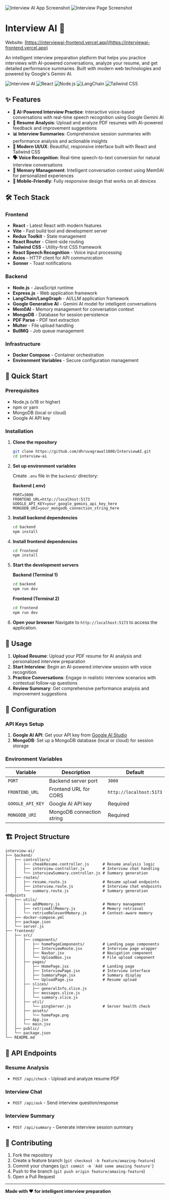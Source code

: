 ![Interview AI App Screenshot](./frontend/src/assets/homePage.png)
![Interview Page Screenshot](./frontend/src/assets/interviewPage.png)

# Interview AI 🤖
Website: [https://interviewai-frontend.vercel.app](https://interviewai-frontend.vercel.app)

An intelligent interview preparation platform that helps you practice interviews with AI-powered conversations, analyze your resume, and get detailed performance summaries. Built with modern web technologies and powered by Google's Gemini AI.

![Interview AI](https://img.shields.io/badge/Interview-AI-blue?style=for-the-badge&logo=robot)
![React](https://img.shields.io/badge/React-19.1.1-61DAFB?style=for-the-badge&logo=react)
![Node.js](https://img.shields.io/badge/Node.js-Express-339933?style=for-the-badge&logo=node.js)
![LangChain](https://img.shields.io/badge/LangChain-Community-00FF00?style=for-the-badge)
![Tailwind CSS](https://img.shields.io/badge/Tailwind-CSS-38B2AC?style=for-the-badge&logo=tailwind-css)

## ✨ Features

- **🎯 AI-Powered Interview Practice**: Interactive voice-based conversations with real-time speech recognition using Google Gemini AI
- **📄 Resume Analysis**: Upload and analyze PDF resumes with AI-powered feedback and improvement suggestions
- **📊 Interview Summaries**: Comprehensive session summaries with performance analysis and actionable insights
- **🎨 Modern UI/UX**: Beautiful, responsive interface built with React and Tailwind CSS
- **🗣️ Voice Recognition**: Real-time speech-to-text conversion for natural interview conversations
- **🧠 Memory Management**: Intelligent conversation context using Mem0AI for personalized experiences
- **📱 Mobile-Friendly**: Fully responsive design that works on all devices

## 🛠️ Tech Stack

### Frontend
- **React** - Latest React with modern features
- **Vite** - Fast build tool and development server
- **Redux Toolkit** - State management
- **React Router** - Client-side routing
- **Tailwind CSS** - Utility-first CSS framework
- **React Speech Recognition** - Voice input processing
- **Axios** - HTTP client for API communication
- **Sonner** - Toast notifications

### Backend
- **Node.js** - JavaScript runtime
- **Express.js** - Web application framework
- **LangChain/LangGraph** - AI/LLM application framework
- **Google Generative AI** - Gemini AI model for intelligent conversations
- **Mem0AI** - Memory management for conversation context
- **MongoDB** - Database for session persistence
- **PDF Parse** - PDF text extraction
- **Multer** - File upload handling
- **BullMQ** - Job queue management

### Infrastructure
- **Docker Compose** - Container orchestration
- **Environment Variables** - Secure configuration management

## 🚀 Quick Start

### Prerequisites

- Node.js (v18 or higher)
- npm or yarn
- MongoDB (local or cloud)
- Google AI API key

### Installation

1. **Clone the repository**
   ```bash
   git clone https://github.com/dhruvagrawal1080/InterviewAI.git
   cd interview-ai
   ```

2. **Set up environment variables**

   Create `.env` file in the `backend/` directory:

   **Backend (.env)**
   ```env
   PORT=3000
   FRONTEND_URL=http://localhost:5173
   GOOGLE_API_KEY=your_google_gemini_api_key_here
   MONGODB_URI=your_mongodb_connection_string_here
   ```

3. **Install backend dependencies**
   ```bash
   cd backend
   npm install
   ```

4. **Install frontend dependencies**
   ```bash
   cd frontend
   npm install
   ```

5. **Start the development servers**

   **Backend (Terminal 1)**
   ```bash
   cd backend
   npm run dev
   ```

   **Frontend (Terminal 2)**
   ```bash
   cd frontend
   npm run dev
   ```

6. **Open your browser**
   Navigate to `http://localhost:5173` to access the application.

## 📖 Usage

1. **Upload Resume**: Upload your PDF resume for AI analysis and personalized interview preparation
2. **Start Interview**: Begin an AI-powered interview session with voice recognition
3. **Practice Conversations**: Engage in realistic interview scenarios with contextual follow-up questions
4. **Review Summary**: Get comprehensive performance analysis and improvement suggestions

## 🔧 Configuration

### API Keys Setup

1. **Google AI API**: Get your API key from [Google AI Studio](https://makersuite.google.com/app/apikey)
2. **MongoDB**: Set up a MongoDB database (local or cloud) for session storage

### Environment Variables

| Variable | Description | Default |
|----------|-------------|---------|
| `PORT` | Backend server port | `3000` |
| `FRONTEND_URL` | Frontend URL for CORS | `http://localhost:5173` |
| `GOOGLE_API_KEY` | Google AI API key | Required |
| `MONGODB_URI` | MongoDB connection string | Required |

## 🏗️ Project Structure

```
interview-ai/
├── backend/
│   ├── controllers/                       
│   │   ├── cheakResume.controller.js      # Resume analysis logic
│   │   ├── interview.controller.js        # Interview chat handling
│   │   └── interviewSummary.controller.js # Summary generation
│   ├── routes/              
│   │   ├── resume.route.js                # Resume upload endpoints
│   │   ├── interview.route.js             # Interview chat endpoints
│   │   └── summary.route.js               # Summary generation endpoints
│   ├── utils/              
│   │   ├── addMemory.js                   # Memory management
│   │   ├── retriveAllMemory.js            # Memory retrieval
│   │   └── retriveRelevantMemory.js       # Context-aware memory
│   ├── docker-compose.yml   
│   ├── package.json        
│   └── server.js          
├── frontend/
│   ├── src/
│   │   ├── components/       
│   │   │   ├── homePageComponents/        # Landing page components
│   │   │   ├── InterviewRoute.jsx         # Interview page wrapper
│   │   │   ├── Navbar.jsx                 # Navigation component
│   │   │   └── UploadBox.jsx              # File upload component
│   │   ├── pages/           
│   │   │   ├── HomePage.jsx               # Landing page
│   │   │   ├── InterviewPage.jsx          # Interview interface
│   │   │   ├── SummaryPage.jsx            # Summary display
│   │   │   └── UploadPage.jsx             # Resume upload
│   │   ├── slices/        
│   │   │   ├── generalInfo.slice.js
│   │   │   ├── messages.slice.js
│   │   │   └── summary.slice.js
│   │   ├── util/         
│   │   │   └── pingServer.js              # Server health check
│   │   ├── assets/         
│   │   │   └── homePage.png           
│   │   ├── App.jsx          
│   │   └── main.jsx       
│   ├── public/              
│   └── package.json          
└── README.md                 
```

## 🔧 API Endpoints

### Resume Analysis
- `POST /api/check` - Upload and analyze resume PDF

### Interview Chat
- `POST /api/ask` - Send interview question/response

### Interview Summary
- `POST /api/summary` - Generate interview session summary

## 🤝 Contributing

1. Fork the repository
2. Create a feature branch (`git checkout -b feature/amazing-feature`)
3. Commit your changes (`git commit -m 'Add some amazing feature'`)
4. Push to the branch (`git push origin feature/amazing-feature`)
5. Open a Pull Request

---

**Made with ❤️ for intelligent interview preparation**
